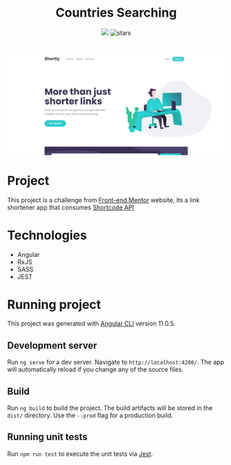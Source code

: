 <h1 align="center">Countries Searching</h1>

<div align="center">

<img src="https://img.shields.io/static/v1?label=PRs&message=welcome&color=43bd16&labelColor=535353" />

<img alt="stars" src="https://img.shields.io/github/stars/DaniloLima122/countries-project?color=43bd16">

</div>


<br/>
<br/>

<img src="./readmeimg.JPG">


# Project
 
This project is a challenge from [Front-end Mentor](https://www.frontendmentor.io/) website, its a link shortener app that consumes [Shortcode API](https://app.shrtco.de/)

# Technologies
- Angular
- RxJS
- SASS
- JEST


# Running project

This project was generated with [Angular CLI](https://github.com/angular/angular-cli) version 11.0.5.

## Development server

Run `ng serve` for a dev server. Navigate to `http://localhost:4200/`. The app will automatically reload if you change any of the source files.

## Build

Run `ng build` to build the project. The build artifacts will be stored in the `dist/` directory. Use the `--prod` flag for a production build.

## Running unit tests

Run `npm run test` to execute the unit tests via [Jest](https://jestjs.io/pt-BR/).

